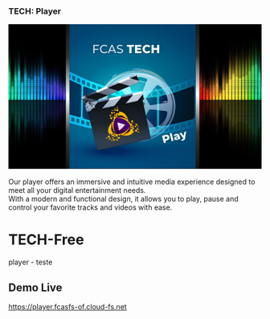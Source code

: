### TECH: Player
![banner](player_banner.jpg)


Our player offers an immersive and intuitive media experience designed to meet all your digital entertainment needs. <br/>With a modern and functional design, it allows you to play, pause and control your favorite tracks and videos with ease.


# TECH-Free
player - teste



## Demo Live
https://player.fcasfs-of.cloud-fs.net

